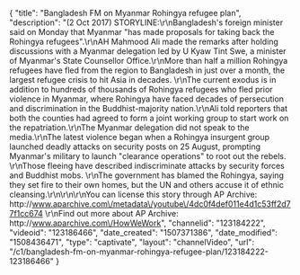 {
    "title": "Bangladesh FM on Myanmar Rohingya refugee plan",
    "description": "(2 Oct 2017) STORYLINE:\r\nBangladesh's foreign minister said on Monday that Myanmar \"has made proposals for taking back the Rohingya refugees\".\r\nAH Mahmood Ali made the remarks after holding discussions with a Myanmar delegation led by U Kyaw Tint Swe, a minister of Myanmar's State Counsellor Office.\r\nMore than half a million Rohingya refugees have fled from the region to Bangladesh in just over a month, the largest refugee crisis to hit Asia in decades. \r\nThe current exodus is in addition to hundreds of thousands of Rohingya refugees who fled prior violence in Myanmar, where Rohingya have faced decades of persecution and discrimination in the Buddhist-majority nation.\r\nAli told reporters that both the counties had agreed to form a joint working group to start work on the repatriation.\r\nThe Myanmar delegation did not speak to the media.\r\nThe latest violence began when a Rohingya insurgent group launched deadly attacks on security posts on 25 August, prompting Myanmar's military to launch \"clearance operations\" to root out the rebels. \r\nThose fleeing have described indiscriminate attacks by security forces and Buddhist mobs. \r\nThe government has blamed the Rohingya, saying they set fire to their own homes, but the UN and others accuse it of ethnic cleansing.\r\n\r\n\r\nYou can license this story through AP Archive: http:\/\/www.aparchive.com\/metadata\/youtube\/4dc0f4def011e4d1c53ff2d77f1cc674 \r\nFind out more about AP Archive: http:\/\/www.aparchive.com\/HowWeWork",
    "channelid": "123184222",
    "videoid": "123186466",
    "date_created": "1507371386",
    "date_modified": "1508436471",
    "type": "captivate",
    "layout": "channelVideo",
    "url": "\/c1\/bangladesh-fm-on-myanmar-rohingya-refugee-plan\/123184222-123186466"
}